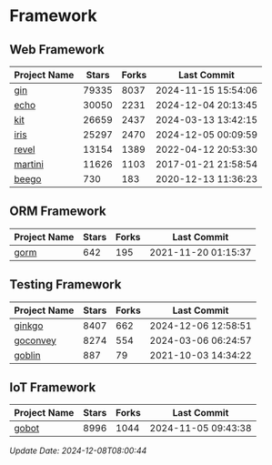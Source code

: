 # Framework

## Web Framework
| Project Name | Stars | Forks | Last Commit |
| ------------ | ----- | ----- | ----------- |
| [gin](https://github.com/gin-gonic/gin) | 79335 | 8037 | 2024-11-15 15:54:06 |
| [echo](https://github.com/labstack/echo) | 30050 | 2231 | 2024-12-04 20:13:45 |
| [kit](https://github.com/go-kit/kit) | 26659 | 2437 | 2024-03-13 13:42:15 |
| [iris](https://github.com/kataras/iris) | 25297 | 2470 | 2024-12-05 00:09:59 |
| [revel](https://github.com/revel/revel) | 13154 | 1389 | 2022-04-12 20:53:30 |
| [martini](https://github.com/go-martini/martini) | 11626 | 1103 | 2017-01-21 21:58:54 |
| [beego](https://github.com/astaxie/beego) | 730 | 183 | 2020-12-13 11:36:23 |

## ORM Framework
| Project Name | Stars | Forks | Last Commit |
| ------------ | ----- | ----- | ----------- |
| [gorm](https://github.com/jinzhu/gorm) | 642 | 195 | 2021-11-20 01:15:37 |

## Testing Framework
| Project Name | Stars | Forks | Last Commit |
| ------------ | ----- | ----- | ----------- |
| [ginkgo](https://github.com/onsi/ginkgo) | 8407 | 662 | 2024-12-06 12:58:51 |
| [goconvey](https://github.com/smartystreets/goconvey) | 8274 | 554 | 2024-03-06 06:24:57 |
| [goblin](https://github.com/franela/goblin) | 887 | 79 | 2021-10-03 14:34:22 |

## IoT Framework
| Project Name | Stars | Forks | Last Commit |
| ------------ | ----- | ----- | ----------- |
| [gobot](https://github.com/hybridgroup/gobot) | 8996 | 1044 | 2024-11-05 09:43:38 |

*Update Date: 2024-12-08T08:00:44*
